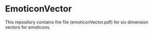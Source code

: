 # EmoticonVector

This repository contains the  file (emoticonVector.pdf) for six dimension vectors for emoticons.
